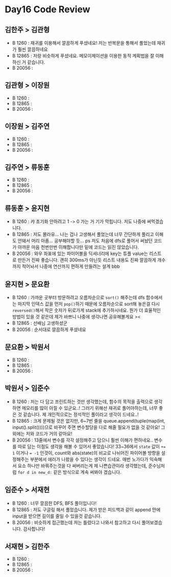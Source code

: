 # Day16 Code Review

## 김한주 > 김관형

- B 1260 : 재귀를 이용해서 깔끔하게 푸셨네요! 저는 반복문을 통해서 풀었는데 재귀가 훨씬 깔끔하네요
- B 12865 : 저랑 비슷하게 푸셨네요. 메모이제이션을 이용한 동적 계획법을 잘 이해하신 거 같습니다.
- B 20056 :

## 김관형 > 이장원

- B 1260 :
- B 12865 :
- B 20056 :

## 이장원 > 김주연

- B 1260 :
- B 12865 :
- B 20056 :

## 김주연 > 류동훈

- B 1260 :
- B 12865 :
- B 20056 :

## 류동훈 > 윤지현

- B 1260 : 캬 초기화 안하려고 1 -> 0 가는 거 기가 막힙니다. 저도 나중에 써먹겠습니다. 
- B 12865 : 저도 몰라유... 나는 겁나 고생해서 풀었는데 너무 간단하게 풀리고 이해도 안돼서 머리 아픔... 공부해야할 듯... ps 저도 처음에 dfs로 풀어서 써놨던 코드가 아까운 마음 천번만번 이해합니다만 밑에 코드는 읽진 않았습니다.
- B 20056 : 와우 좌표에 있는 파이어볼을 딕셔너리에 key는 튜플 value는 리스트로 만든거 진짜 좋습니다. 괜히 300ms가 아닌듯 리스트 내용도 진짜 깔끔하게 개수까지 적어놔서 나중에 연산까지 편하게 만들려는 설계 bbb

## 윤지현 > 문요환

- B 1260 : 가까운 곳부터 방문하려고 오름차순으로 `sort()` 해주는데 dfs 함수에서는 마지막 인덱스 값을 먼저 `pop()`하기 때문에 오름차순으로 sort해 놓은걸 다시 `reversed()`해서 작은 숫자가 뒤로가게 stack에 추가하시네요. 뭔가 더 효율적인 방법이 있을 것 같은데 제가 바쁘니 나중에 생각나면 공유해볼게요 ><
- B 12865 : 선배님 고생하셨군
- B 20056 : 순서대로 깔끔하게 푸셨네요

## 문요환 > 박원서

- B 1260 :
- B 12865 :
- B 20056 :

## 박원서 > 임준수

- B 1260 : 저는 다 담고 프린트하는 것만 생각했는데, 함수의 목적을 출력으로 생각하면 메모리를 많이 아낄 수 있군요..! 그러기 위해선 재귀로 풀어야하는데, 너무 좋은 것 같습니다. 제 개인적으로는 정석적인 풀이라고 생각이 드네요..!
- B 12865 : 크게 문제될 것은 없지만, 6~7번 줄을 queue.append(tuple(map(int, input().split())))으로 바꾸어 주면 변수할당을 다로 해줄 필요가 없을 것 같아요! 그 외에는 저와 코드가 거의 같아요!
- B 20056 : 13줄에서 변수를 각각 설정해주고 담으니 훨씬 이해가 편하네요.. 변수를 따로 담는 이점도 생각을 해볼 수 있어서 좋았습니다! 33~36에서 `state` 값이 `+= 1` 이거나 `= -1` 인것이, count와 abs(state)의 비교로 나뉘어진 파이어볼 방향을 설정해주는 부분에서 에러가 나왔을 수 있다는 생각이 드네요. 매번 노가다가 익숙해서 요소 하나만 바꿔주는것을 다 써버리는게 제 나쁜습관이라 생각했는데, 준수님처럼 `for d in new_d:` 같은 방식으로 계속 써봐야 겠습니다.

## 임준수 > 서재현

- B 1260 : 너무 깔끔한 DFS, BFS 풀이입니다!
- B 12865 : 저도 구글링 해서 풀었습니다. 제가 받은 피드백과 같이 append 안에 input을 받으면 길이를 줄일 수 있을것 같습니다.
- B 20056 : 비슷하게 접근했는데 저는 틀렸다고 나와서 참고하고 다시 풀어보겠습니다. 감사합니다!

## 서재현 > 김한주

- B 1260 :
- B 12865 :
- B 20056 :
